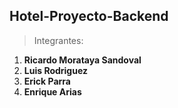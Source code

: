 ## Hotel-Proyecto-Backend

> Integrantes:

1. **Ricardo Morataya Sandoval**
2. **Luis Rodriguez**
3. **Erick Parra**
4. **Enrique Arias**
